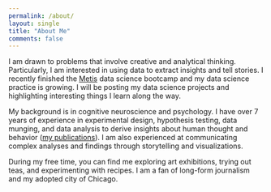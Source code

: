 ```yaml
---
permalink: /about/
layout: single
title: "About Me"
comments: false
---
```


I am drawn to problems that involve creative and analytical thinking. Particularly, I am interested in using data to extract insights and tell stories. I recently finished the [Metis](www.thisismetis.com) data science bootcamp and my data science practice is growing. I will be posting my data science projects and highlighting interesting things I learn along the way.

My background is in cognitive neuroscience and psychology. I have over 7 years of experience in experimental design, hypothesis testing, data munging, and data analysis to derive insights about human thought and behavior ([my publications](https://scholar.google.com/citations?user=CkX8wNoAAAAJ&hl=en)). I am also experienced at communicating complex analyses and findings through storytelling and visualizations.

During my free time, you can find me exploring art exhibitions, trying out teas, and experimenting with recipes. I am a fan of long-form journalism and my adopted city of Chicago.
